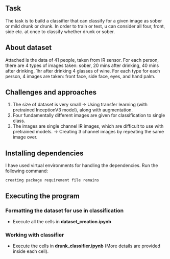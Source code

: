 ## Task

The task is to build a classifier that can classify for a given image as sober or mild drunk or drunk.  In order to train or test, u can consider all four, front, side etc. at once to classify  whether drunk or sober.

## About dataset

Attached is the data of 41 people, taken from IR sensor. For each person, there are 4 types of images taken: sober, 20 mins after drinking, 40 mins after drinking, 1hr after drinking 4 glasses of wine. For each type for each person, 4 images are taken: front face, side face, eyes, and hand palm.

## Challenges and approaches

1. The size of dataset is very small -> Using transfer learning (with pretrained InceptionV3 model), along with augmentation.
2. Four fundamentally different images are given for classification to single class.
3. The images are single channel IR images, which are difficult to use with pretrained models. -> Creating 3 channel images by repeating the same image over.


## Installing dependencies
I have used virtual environments for handling the dependencies. Run the following command:

```
creating package requirement file remains
```

## Executing the program

### Formatting the dataset for use in classification
* Execute all the cells in __dataset_creation.ipynb__

### Working with classifier
* Execute the cells in __drunk_classifier.ipynb__ (More details are provided inside each cell).